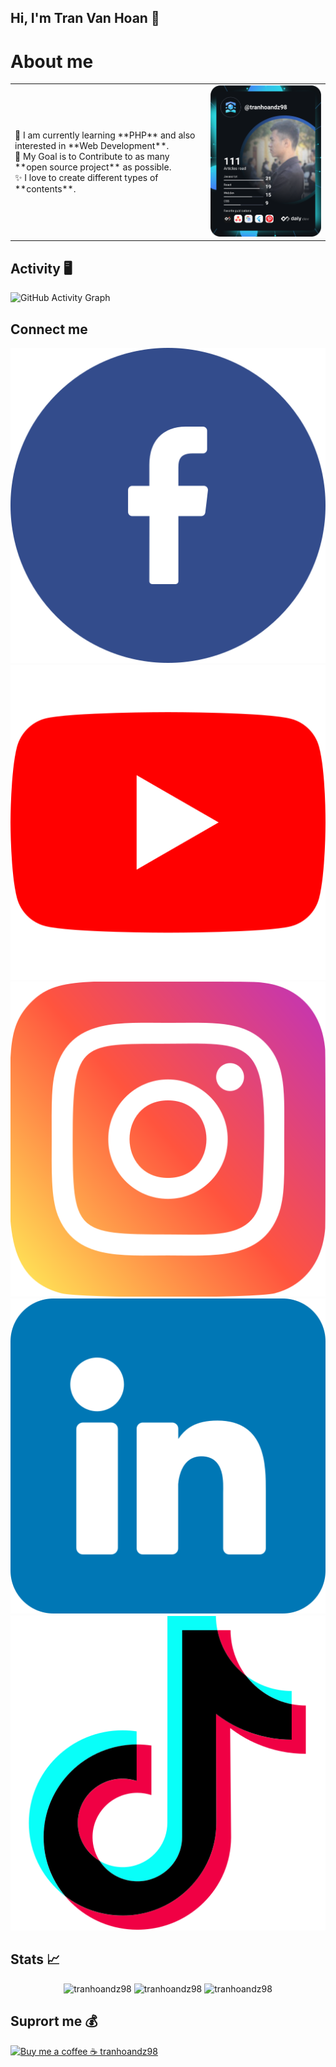 ## Hi, I'm Tran Van Hoan 👋
<!--
**tranhoandz98/tranhoandz98** is a ✨ _special_ ✨ repository because its `README.md` (this file) appears on your GitHub profile.
Here are some ideas to get you started:
- 🔭 I’m currently working on ...
- 🌱 I’m currently learning ...
- 👯 I’m looking to collaborate on ...
- 🤔 I’m looking for help with ...
- 💬 Ask me about ...
- 📫 How to reach me: ...
- 😄 Pronouns: ...
- ⚡ Fun fact: ...
-->

# About me
<table>
<tr>
  <td valign="center">
    🌱 I am currently learning **PHP** and also interested in **Web Development**.</br>
    🎯 My Goal is to Contribute to as many **open source project** as possible.</br>
    ✨ I love to create different types of **contents**.</br>
<td >
    <a href="https://app.daily.dev/DailyDevTips"><img src="https://github.com/tranhoandz98/tranhoandz98/blob/develop/devcard.svg" width="400" alt="Van Hoan Tran's Dev Card"/></a>
  </td>

</tr>
</table>

## Activity 🖥️
![GitHub Activity Graph](https://activity-graph.herokuapp.com/graph?username=tranhoandz98&theme=dracula&hide_border=true)

## Connect me
<a href="https://www.facebook.com/tranhoan.dz" target="_blank"><img src="./facebook.png" alt="facebook"></img></a>
<a href="https://www.youtube.com/channel/UCrm7viM-jCm4RaCKYg6-JAQ" target="_blank"><img src="./youtube.png" alt="youtube"></img></a>
<a href="https://www.instagram.com/hoantv___/" target="_blank"><img src="./instagram.png" alt="instagram"></img></a>
<a href="https://www.linkedin.com/in/hoan-tran-van-b5344a1a2/" target="_blank"><img src="./linkedin.png" alt="linkedin"></img></a>
<a href="https://www.tiktok.com/@vanhoantran508" target="_blank"><img src="./tik-tok.png" alt="tik-tok"></img></a>

## Stats 📈
<p align="center">
<img width="40%" src="https://github-readme-stats.vercel.app/api/top-langs?username=tranhoandz98&show_icons=true&theme=dracula&title_color=ff8000&text_color=ffffff&bg_color=6a6a6a&locale=en&layout=compact&hide_border=true" alt="tranhoandz98" /> 
<img width="48%" src="https://github-readme-stats.vercel.app/api?username=tranhoandz98&show_icons=true&theme=dracula&title_color=ff8000&text_color=ffffff&bg_color=6a6a6a&locale=en&hide_border=true" alt="tranhoandz98" />
<img width="48%" src="https://github-readme-streak-stats.herokuapp.com/?user=tranhoandz98&theme=highcontrast&hide_border=true" alt="tranhoandz98" />
</p>


<!--START_SECTION:activity-->
<!--END_SECTION:activity-->

## Suprort me 💰
 <a href="https://www.buymeacoffee.com/tranhoandz">
  <img src="https://c.tenor.com/Is0ELiJnoU0AAAAi/buymeacoffee-button.gif" alt=" Buy me a coffee ☕️ tranhoandz98" target="_blank">
</img>
</a>


